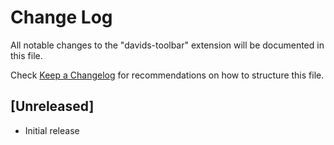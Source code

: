 # Change Log

All notable changes to the "davids-toolbar" extension will be documented in this file.

Check [Keep a Changelog](http://keepachangelog.com/) for recommendations on how to structure this file.

## [Unreleased]

- Initial release
